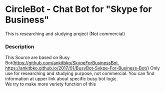 # CircleBot - Chat Bot for "Skype for Business"
This is researching and studying project (Not commercial)

### Description
This Source are based on Busy Bot(https://github.com/ankitbko/SkypeForBusinessBot, https://ankitbko.github.io/2017/01/BusyBot-Sykpe-For-Business-Bot/)
Only use for researching and studying purpose, not commercial. 
You can find information at upper link about specific busy bot logic.  
We try to make more veriety function of this 
